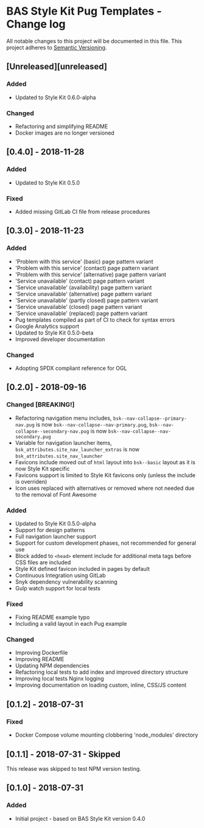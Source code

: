 # BAS Style Kit Pug Templates - Change log

All notable changes to this project will be documented in this file.
This project adheres to [Semantic Versioning](http://semver.org/spec/v2.0.0.html).

## [Unreleased][unreleased]

### Added

* Updated to Style Kit 0.6.0-alpha

### Changed

* Refactoring and simplifying README
* Docker images are no longer versioned

## [0.4.0] - 2018-11-28

### Added

* Updated to Style Kit 0.5.0

### Fixed 

* Added missing GitLab CI file from release procedures

## [0.3.0] - 2018-11-23

### Added

* 'Problem with this service' (basic) page pattern variant
* 'Problem with this service' (contact) page pattern variant
* 'Problem with this service' (alternative) page pattern variant
* 'Service unavailable' (contact) page pattern variant
* 'Service unavailable' (availability) page pattern variant
* 'Service unavailable' (alternative) page pattern variant
* 'Service unavailable' (partly closed) page pattern variant
* 'Service unavailable' (closed) page pattern variant
* 'Service unavailable' (replaced) page pattern variant
* Pug templates compiled as part of CI to check for syntax errors
* Google Analytics support
* Updated to Style Kit 0.5.0-beta
* Improved developer documentation

### Changed

* Adopting SPDX compliant reference for OGL

## [0.2.0] - 2018-09-16

### Changed [BREAKING!]

* Refactoring navigation menu includes, `bsk--nav-collapse--primary-nav.pug` is now 
  `bsk--nav-collapse--nav-primary.pug`, `bsk--nav-collapse--secondary-nav.pug` is now 
  `bsk--nav-collapse--nav-secondary.pug`
* Variable for navigation launcher items, `bsk_attributes.site_nav_launcher_extras` is now 
  `bsk_attributes.site_nav_launcher`
* Favicons include moved out of `html` layout into `bsk--basic` layout as it is now Style Kit specific
* Favicons support is limited to Style Kit favicons only (unless the include is overriden)
* Icon uses replaced with alternatives or removed where not needed due to the removal of Font Awesome

### Added

* Updated to Style Kit 0.5.0-alpha
* Support for design patterns
* Full navigation launcher support
* Support for custom development phases, not recommended for general use
* Block added to `<head>` element include for additional meta tags before CSS files are included
* Style Kit defined favicon included in pages by default
* Continuous Integration using GitLab
* Snyk dependency vulnerability scanning
* Gulp watch support for local tests

### Fixed

* Fixing README example typo
* Including a valid layout in each Pug example

### Changed

* Improving Dockerfile
* Improving README
* Updating NPM dependencies
* Refactoring local tests to add index and improved directory structure
* Improving local tests Nginx logging
* Improving documentation on loading custom, inline, CSS/JS content

## [0.1.2] - 2018-07-31

### Fixed

* Docker Compose volume mounting clobbering 'node_modules' directory

## [0.1.1] - 2018-07-31 - Skipped

This release was skipped to test NPM version testing.

## [0.1.0] - 2018-07-31

### Added 

* Initial project - based on BAS Style Kit version 0.4.0
